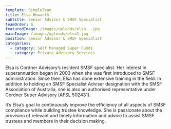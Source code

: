 ```yaml
---
template: SingleTeam
title: Elsa Howarth
subtitle: Senior Advisor & SMSF Specialist
teamOrder: 6
featuredImage: /images/uploads/elsa...jpg
mainImage: /images/uploads/elsa1.jpg
position: Senior Advisor & SMSF Specialist
categories:
  - category: Self Managed Super Funds
  - category: Private Advisory Services
---
```

Elsa is Cordner Advisory’s resident SMSF specialist. Her interest in superannuation began in 2003 when she was first introduced to SMSF administration. Since then, Elsa has done extensive training in the field. In addition to holding an SMSF Specialist Adviser designation with the SMSF Association of Australia, she is also an authorised representative under Cordner Super Advisory (AFSL 502431).

It’s Elsa’s goal to continuously improve the efficiency of all aspects of SMSF compliance while building trustee knowledge. She is passionate about the provision of relevant and timely information and advice to assist SMSF trustees and members in their decision making.
